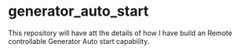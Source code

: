 # generator_auto_start
This repository will have att the details of how I have build an Remote controllable Generator Auto start capability.
